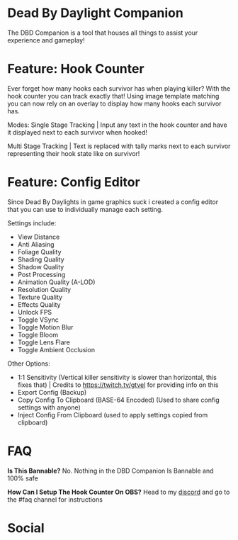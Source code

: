 # Dead By Daylight Companion

The DBD Companion is a tool that houses all things to assist your experience and gameplay!

# Feature: Hook Counter

Ever forget how many hooks each survivor has when playing killer? With the hook counter you can track exactly that! 
Using image template matching you can now rely on an overlay to display how many hooks each survivor has.

Modes:
Single Stage Tracking | Input any text in the hook counter and have it displayed next to each survivor when hooked!

Multi Stage Tracking  | Text is replaced with tally marks next to each survivor representing their hook state like on survivor!

# Feature: Config Editor

Since Dead By Daylights in game graphics suck i created a config editor that you can use to individually manage each setting.

Settings include:
- View Distance
- Anti Aliasing
- Foliage Quality
- Shading Quality
- Shadow Quality
- Post Processing
- Animation Quality (A-LOD)
- Resolution Quality
- Texture Quality
- Effects Quality
- Unlock FPS
- Toggle VSync
- Toggle Motion Blur
- Toggle Bloom
- Toggle Lens Flare
- Toggle Ambient Occlusion

Other Options:
- 1:1 Sensitivity (Vertical killer sensitivity is slower than horizontal, this fixes that) | Credits to https://twitch.tv/gtvel for providing info on this
- Export Config (Backup)
- Copy Config To Clipboard (BASE-64 Encoded) (Used to share config settings with anyone)
- Inject Config From Clipboard (used to apply settings copied from clipboard)


# FAQ

**Is This Bannable?**
No. Nothing in the DBD Companion Is Bannable and 100% safe

**How Can I Setup The Hook Counter On OBS?**
Head to my [discord](https://discord.gg/vKjjS8yazu) and go to the #faq channel for instructions

# Social
